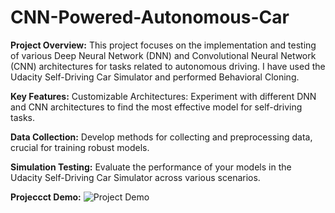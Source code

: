 # CNN-Powered-Autonomous-Car

**Project Overview:**
This project focuses on the implementation and testing of various Deep Neural Network (DNN) and Convolutional Neural Network (CNN) architectures for tasks related to autonomous driving.
I have used the Udacity Self-Driving Car Simulator and performed Behavioral Cloning.

**Key Features:**
Customizable Architectures: Experiment with different DNN and CNN architectures to find the most effective model for self-driving tasks.

**Data Collection:**
Develop methods for collecting and preprocessing data, crucial for training robust models.

**Simulation Testing:**
Evaluate the performance of your models in the Udacity Self-Driving Car Simulator across various scenarios.

**Projeccct Demo:**
![Project Demo](results.gif)



